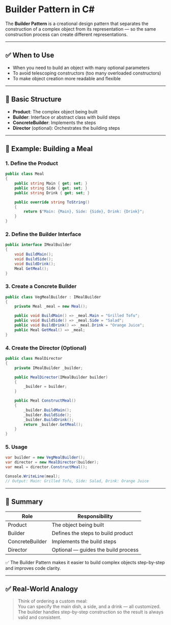 # Builder Pattern in C#

The **Builder Pattern** is a creational design pattern that separates the construction of a complex object 
from its representation — so the same construction process can create different representations.

---

## ✅ When to Use

- When you need to build an object with many optional parameters
- To avoid telescoping constructors (too many overloaded constructors)
- To make object creation more readable and flexible

---

## 🧱 Basic Structure

- **Product**: The complex object being built
- **Builder**: Interface or abstract class with build steps
- **ConcreteBuilder**: Implements the steps
- **Director** (optional): Orchestrates the building steps

---

## 🧪 Example: Building a Meal

### 1. Define the Product

```csharp
public class Meal
{
    public string Main { get; set; }
    public string Side { get; set; }
    public string Drink { get; set; }

    public override string ToString()
    {
        return $"Main: {Main}, Side: {Side}, Drink: {Drink}";
    }
}
```

### 2. Define the Builder Interface

```csharp
public interface IMealBuilder
{
    void BuildMain();
    void BuildSide();
    void BuildDrink();
    Meal GetMeal();
}
```

### 3. Create a Concrete Builder

```csharp
public class VegMealBuilder : IMealBuilder
{
    private Meal _meal = new Meal();

    public void BuildMain() => _meal.Main = "Grilled Tofu";
    public void BuildSide() => _meal.Side = "Salad";
    public void BuildDrink() => _meal.Drink = "Orange Juice";
    public Meal GetMeal() => _meal;
}
```

### 4. Create the Director (Optional)

```csharp
public class MealDirector
{
    private IMealBuilder _builder;

    public MealDirector(IMealBuilder builder)
    {
        _builder = builder;
    }

    public Meal ConstructMeal()
    {
        _builder.BuildMain();
        _builder.BuildSide();
        _builder.BuildDrink();
        return _builder.GetMeal();
    }
}
```

### 5. Usage

```csharp
var builder = new VegMealBuilder();
var director = new MealDirector(builder);
var meal = director.ConstructMeal();

Console.WriteLine(meal); 
// Output: Main: Grilled Tofu, Side: Salad, Drink: Orange Juice
```

---

## 🧠 Summary

| Role           | Responsibility                    |
|----------------|------------------------------------|
| Product        | The object being built             |
| Builder        | Defines the steps to build product |
| ConcreteBuilder| Implements the build steps         |
| Director       | Optional — guides the build process|

✅ The Builder Pattern makes it easier to build complex objects step-by-step and improves code clarity.

---

## ✅ Real-World Analogy

> Think of ordering a custom meal:  
> You can specify the main dish, a side, and a drink — all customized.  
> The builder handles step-by-step construction so the result is always valid and consistent.
